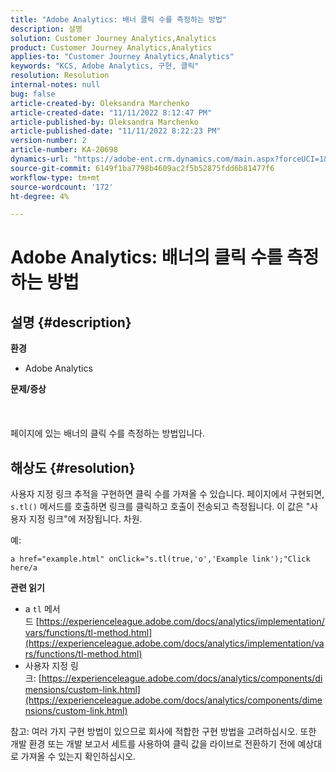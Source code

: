 ```yaml
---
title: "Adobe Analytics: 배너 클릭 수를 측정하는 방법"
description: 설명
solution: Customer Journey Analytics,Analytics
product: Customer Journey Analytics,Analytics
applies-to: "Customer Journey Analytics,Analytics"
keywords: "KCS, Adobe Analytics, 구현, 클릭"
resolution: Resolution
internal-notes: null
bug: false
article-created-by: Oleksandra Marchenko
article-created-date: "11/11/2022 8:12:47 PM"
article-published-by: Oleksandra Marchenko
article-published-date: "11/11/2022 8:22:23 PM"
version-number: 2
article-number: KA-20698
dynamics-url: "https://adobe-ent.crm.dynamics.com/main.aspx?forceUCI=1&pagetype=entityrecord&etn=knowledgearticle&id=d97cb833-fd61-ed11-9561-6045bd006b25"
source-git-commit: 6149f1ba7798b4609ac2f5b52875fdd6b81477f6
workflow-type: tm+mt
source-wordcount: '172'
ht-degree: 4%

---
```


# Adobe Analytics: 배너의 클릭 수를 측정하는 방법

## 설명 {#description}

<b>환경</b>
- Adobe Analytics

<b>문제/증상 </b><br><br> <br><br>페이지에 있는 배너의 클릭 수를 측정하는 방법입니다.

## 해상도 {#resolution}


사용자 지정 링크 추적을 구현하면 클릭 수를 가져올 수 있습니다. 페이지에서 구현되면, `s.tl()` 메서드를 호출하면 링크를 클릭하고 호출이 전송되고 측정됩니다. 이 값은 &quot;사용자 지정 링크&quot;에 저장됩니다. 차원.

예:


```
a href="example.html" onClick="s.tl(true,'o','Example link');"Click here/a
```


<b>관련 읽기</b>

- a `tl` 메서드 [https://experienceleague.adobe.com/docs/analytics/implementation/vars/functions/tl-method.html](https://experienceleague.adobe.com/docs/analytics/implementation/vars/functions/tl-method.html)
- 사용자 지정 링크: [https://experienceleague.adobe.com/docs/analytics/components/dimensions/custom-link.html](https://experienceleague.adobe.com/docs/analytics/components/dimensions/custom-link.html)


참고: 여러 가지 구현 방법이 있으므로 회사에 적합한 구현 방법을 고려하십시오. 또한 개발 환경 또는 개발 보고서 세트를 사용하여 클릭 값을 라이브로 전환하기 전에 예상대로 가져올 수 있는지 확인하십시오.
